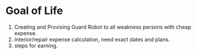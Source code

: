 # Goal of Life

  1. Creating and Provising Guard Robot to all weakness persons with cheap expense.
  2. Interior/repair expense calculation, need exact dates and plans.
  3. steps for earning. 
